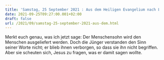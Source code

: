 ```yaml
---
title: 'Samstag, 25 September 2021 : Aus dem Heiligen Evangelium nach Lukas - Lk 9,43b-45.'
date: 2021-09-25T09:27:00.001+02:00
draft: false
url: /2021/09/samstag-25-september-2021-aus-dem.html
---
```


Merkt euch genau, was ich jetzt sage: Der Menschensohn wird den Menschen ausgeliefert werden. Doch die Jünger verstanden den Sinn seiner Worte nicht; er blieb ihnen verborgen, so dass sie ihn nicht begriffen. Aber sie scheuten sich, Jesus zu fragen, was er damit sagen wollte.